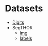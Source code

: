 # Datasets

- [Digits](https://pucpredu-my.sharepoint.com/:u:/g/personal/lima_daniela_pucpr_edu_br/EcgQih47WblLqkaY2UC_r3gBymnMa0hQWj1z1J84yxnecw?e=9sA3cB)
- SegTHOR
  - [img](https://drive.google.com/file/d/1Jg7WSQHNWlysfhFc3S8Zbtn7E4GPdtYV/view)
  - [labels](https://drive.google.com/file/d/1JCs8olXobdE7J8Li_BpwW-kbd83baWP9/view)
